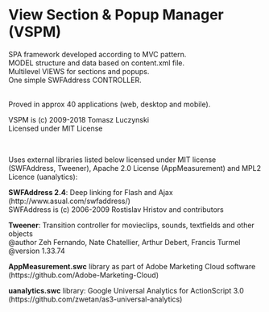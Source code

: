 # View Section & Popup Manager (VSPM)
<p>SPA framework developed according to MVC pattern.<br />
MODEL structure and data based on content.xml file.<br />
Multilevel VIEWS for sections and popups.<br />
One simple SWFAddress CONTROLLER.<br /><br />

Proved in approx 40 applications (web, desktop and mobile).</p>

<p>VSPM is (c) 2009-2018 Tomasz Luczynski<br />
Licensed under MIT License</p><br />

<p>Uses external libraries listed below licensed under MIT license (SWFAddress, Tweener), Apache 2.0 License (AppMeasurement) and MPL2 Licence (uanalytics):</p>
<p><b>SWFAddress 2.4</b>: Deep linking for Flash and Ajax (http://www.asual.com/swfaddress/)<br />
SWFAddress is (c) 2006-2009 Rostislav Hristov and contributors<br /></p>
<p><b>Tweener</b>: Transition controller for movieclips, sounds, textfields and other objects<br />
@author		Zeh Fernando, Nate Chatellier, Arthur Debert, Francis Turmel<br />
@version		1.33.74</p>
<p><b>AppMeasurement.swc</b> library as part of Adobe Marketing Cloud software (https://github.com/Adobe-Marketing-Cloud)</p>
<p><b>uanalytics.swc</b> library: Google Universal Analytics for ActionScript 3.0 (https://github.com/zwetan/as3-universal-analytics)
</p>